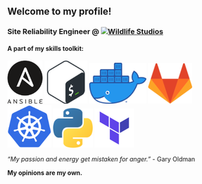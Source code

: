 ## Welcome to my profile!
### Site Reliability Engineer @ [![Wildlife Studios](https://wildlifestudios.com/wp-content/themes/Wildlife/assets/img/_system/logo-header.png)](https://wildlifestudios.com/)
#### A part of my skills toolkit:

<a href="https://docs.ansible.com/ansible/latest/index.html"><img src="img/ansible.svg" alt="Ansible" width="80"/></a>
<a href="https://www.gnu.org/software/bash/manual/bash.html#What-is-Bash_003f"><img src="img/bash.svg" alt="Bash - Bourne Again SHell" width="98"/></a>
<a href="https://docs.docker.com/get-started/overview/"><img src="img/docker.png" alt="Docker" width="130"/></a>
<a href="https://about.gitlab.com/what-is-gitlab/"><img src="img/gitlab.svg" alt="GitLab" width="100"/></a>
<a href="https://kubernetes.io/docs/concepts/overview/what-is-kubernetes/"><img src="img/k8s.svg" alt="k8s - Kubernetes" width="100"/></a>
<a href="https://www.python.org/doc/essays/blurb/"><img src="img/python.svg" alt="Python" width="90"/></a>
<a href="https://www.terraform.io/intro/index.html"><img src="img/terraform.png" alt="Terraform" width="90"/></a>

*“My passion and energy get mistaken for anger.”* - Gary Oldman

**My opinions are my own.**
<!--
**L30Bola/L30Bola** is a ✨ _special_ ✨ repository because its `README.md` (this file) appears on your GitHub profile.

Here are some ideas to get you started:

- 🔭 I’m currently working on ...
- 🌱 I’m currently learning ...
- 👯 I’m looking to collaborate on ...
- 🤔 I’m looking for help with ...
- 💬 Ask me about ...
- 📫 How to reach me: ...
- 😄 Pronouns: ...
- ⚡ Fun fact: ...
-->
